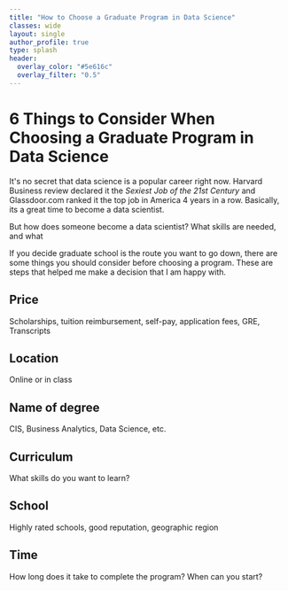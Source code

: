 ```yaml
---
title: "How to Choose a Graduate Program in Data Science"
classes: wide
layout: single
author_profile: true
type: splash
header:
  overlay_color: "#5e616c"
  overlay_filter: "0.5"
---
```



# 6 Things to Consider When Choosing a Graduate Program in Data Science

It's no secret that data science is a popular career right now. Harvard Business review declared it the *Sexiest Job of the 21st Century* and Glassdoor.com ranked it the top job in America 4 years in a row. Basically, its a great time to become a data scientist.

But how does someone become a data scientist? What skills are needed, and what 

If you decide graduate school is the route you want to go down, there are some things you should consider before choosing a program. These are steps that helped me make a decision that I am happy with.


## Price
Scholarships, tuition reimbursement, self-pay, application fees, GRE, Transcripts


## Location
Online or in class


## Name of degree
CIS, Business Analytics, Data Science, etc.


## Curriculum
What skills do you want to learn?

## School
Highly rated schools, good reputation, geographic region


## Time
How long does it take to complete the program? When can you start?
